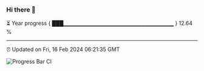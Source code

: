 ### Hi there 👋

⏳ Year progress { ███▁▁▁▁▁▁▁▁▁▁▁▁▁▁▁▁▁▁▁▁▁▁▁▁▁▁▁ } 12.64 %

---

⏰ Updated on Fri, 16 Feb 2024 06:21:35 GMT

![Progress Bar CI](https://github.com/ZhaoGui/ZhaoGui/workflows/Progress%20Bar%20CI/badge.svg)

